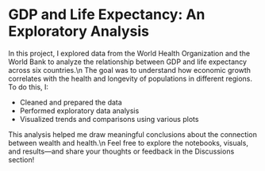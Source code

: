 # GDP and Life Expectancy: An Exploratory Analysis
In this project, I explored data from the World Health Organization and the World Bank to analyze the relationship between GDP and life expectancy across six countries.\n
The goal was to understand how economic growth correlates with the health and longevity of populations in different regions. To do this, I:
* Cleaned and prepared the data
* Performed exploratory data analysis
* Visualized trends and comparisons using various plots

This analysis helped me draw meaningful conclusions about the connection between wealth and health.\n
Feel free to explore the notebooks, visuals, and results—and share your thoughts or feedback in the Discussions section!
